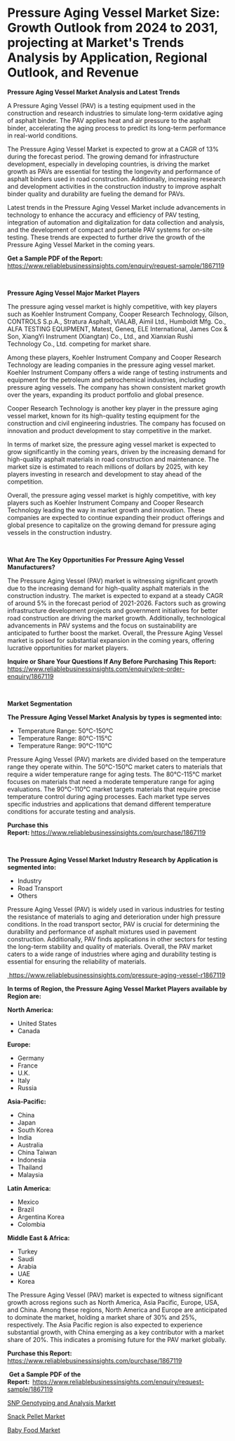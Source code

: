 <p><h1>Pressure Aging Vessel Market Size: Growth Outlook from 2024 to 2031, projecting at Market's Trends Analysis by Application, Regional Outlook, and Revenue</h1></p><p><strong>Pressure Aging Vessel Market Analysis and Latest Trends</strong></p>
<p><p>A Pressure Aging Vessel (PAV) is a testing equipment used in the construction and research industries to simulate long-term oxidative aging of asphalt binder. The PAV applies heat and air pressure to the asphalt binder, accelerating the aging process to predict its long-term performance in real-world conditions.</p><p>The Pressure Aging Vessel Market is expected to grow at a CAGR of 13% during the forecast period. The growing demand for infrastructure development, especially in developing countries, is driving the market growth as PAVs are essential for testing the longevity and performance of asphalt binders used in road construction. Additionally, increasing research and development activities in the construction industry to improve asphalt binder quality and durability are fueling the demand for PAVs.</p><p>Latest trends in the Pressure Aging Vessel Market include advancements in technology to enhance the accuracy and efficiency of PAV testing, integration of automation and digitalization for data collection and analysis, and the development of compact and portable PAV systems for on-site testing. These trends are expected to further drive the growth of the Pressure Aging Vessel Market in the coming years.</p></p>
<p><strong>Get a Sample PDF of the Report:&nbsp;</strong> <a href="https://www.reliablebusinessinsights.com/enquiry/request-sample/1867119">https://www.reliablebusinessinsights.com/enquiry/request-sample/1867119</a></p>
<p>&nbsp;</p>
<p><strong>Pressure Aging Vessel Major Market Players</strong></p>
<p><p>The pressure aging vessel market is highly competitive, with key players such as Koehler Instrument Company, Cooper Research Technology, Gilson, CONTROLS S.p.A., Stratura Asphalt, VIALAB, Aimil Ltd., Humboldt Mfg. Co., ALFA TESTING EQUIPMENT, Matest, Geneq, ELE International, James Cox & Son, XiangYi Instrument (Xiangtan) Co., Ltd., and Xianxian Rushi Technology Co., Ltd. competing for market share.</p><p>Among these players, Koehler Instrument Company and Cooper Research Technology are leading companies in the pressure aging vessel market. Koehler Instrument Company offers a wide range of testing instruments and equipment for the petroleum and petrochemical industries, including pressure aging vessels. The company has shown consistent market growth over the years, expanding its product portfolio and global presence.</p><p>Cooper Research Technology is another key player in the pressure aging vessel market, known for its high-quality testing equipment for the construction and civil engineering industries. The company has focused on innovation and product development to stay competitive in the market.</p><p>In terms of market size, the pressure aging vessel market is expected to grow significantly in the coming years, driven by the increasing demand for high-quality asphalt materials in road construction and maintenance. The market size is estimated to reach millions of dollars by 2025, with key players investing in research and development to stay ahead of the competition.</p><p>Overall, the pressure aging vessel market is highly competitive, with key players such as Koehler Instrument Company and Cooper Research Technology leading the way in market growth and innovation. These companies are expected to continue expanding their product offerings and global presence to capitalize on the growing demand for pressure aging vessels in the construction industry.</p></p>
<p>&nbsp;</p>
<p><strong>What Are The Key Opportunities For Pressure Aging Vessel Manufacturers?</strong></p>
<p><p>The Pressure Aging Vessel (PAV) market is witnessing significant growth due to the increasing demand for high-quality asphalt materials in the construction industry. The market is expected to expand at a steady CAGR of around 5% in the forecast period of 2021-2026. Factors such as growing infrastructure development projects and government initiatives for better road construction are driving the market growth. Additionally, technological advancements in PAV systems and the focus on sustainability are anticipated to further boost the market. Overall, the Pressure Aging Vessel market is poised for substantial expansion in the coming years, offering lucrative opportunities for market players.</p></p>
<p><strong>Inquire or Share Your Questions If Any Before Purchasing This Report:</strong> <a href="https://www.reliablebusinessinsights.com/enquiry/pre-order-enquiry/1867119">https://www.reliablebusinessinsights.com/enquiry/pre-order-enquiry/1867119</a></p>
<p>&nbsp;</p>
<p><strong>Market Segmentation</strong></p>
<p><strong>The Pressure Aging Vessel Market Analysis by types is segmented into:</strong></p>
<p><ul><li>Temperature Range: 50℃-150℃</li><li>Temperature Range: 80℃-115℃</li><li>Temperature Range: 90℃-110℃</li></ul></p>
<p><p>Pressure Aging Vessel (PAV) markets are divided based on the temperature range they operate within. The 50℃-150℃ market caters to materials that require a wider temperature range for aging tests. The 80℃-115℃ market focuses on materials that need a moderate temperature range for aging evaluations. The 90℃-110℃ market targets materials that require precise temperature control during aging processes. Each market type serves specific industries and applications that demand different temperature conditions for accurate testing and analysis.</p></p>
<p><strong>Purchase this Report:&nbsp;</strong><a href="https://www.reliablebusinessinsights.com/purchase/1867119">https://www.reliablebusinessinsights.com/purchase/1867119</a></p>
<p>&nbsp;</p>
<p><strong>The Pressure Aging Vessel Market Industry Research by Application is segmented into:</strong></p>
<p><ul><li>Industry</li><li>Road Transport</li><li>Others</li></ul></p>
<p><p>Pressure Aging Vessel (PAV) is widely used in various industries for testing the resistance of materials to aging and deterioration under high pressure conditions. In the road transport sector, PAV is crucial for determining the durability and performance of asphalt mixtures used in pavement construction. Additionally, PAV finds applications in other sectors for testing the long-term stability and quality of materials. Overall, the PAV market caters to a wide range of industries where aging and durability testing is essential for ensuring the reliability of materials.</p></p>
<p><a href="https://www.reliablebusinessinsights.com/pressure-aging-vessel-r1867119">&nbsp;https://www.reliablebusinessinsights.com/pressure-aging-vessel-r1867119</a></p>
<p><strong>In terms of Region, the Pressure Aging Vessel Market Players available by Region are:</strong></p>
<p>
    <p> <strong> North America: </strong>
        <ul>
            <li>United States</li>
            <li>Canada</li>
        </ul>
        </p> 
    <p> <strong> Europe: </strong>
        <ul>
            <li>Germany</li>
            <li>France</li>
            <li>U.K.</li>
            <li>Italy</li>
            <li>Russia</li>
        </ul>
        </p> 
    <p> <strong> Asia-Pacific: </strong>
        <ul>
            <li>China</li>
            <li>Japan</li>
            <li>South Korea</li>
            <li>India</li>
            <li>Australia</li>
            <li>China Taiwan</li>
            <li>Indonesia</li>
            <li>Thailand</li>
            <li>Malaysia</li>
        </ul>
        </p> 
    <p> <strong> Latin America: </strong>
        <ul>
            <li>Mexico</li>
            <li>Brazil</li>
            <li>Argentina Korea</li>
            <li>Colombia</li>
        </ul>
        </p> 
    <p> <strong> Middle East & Africa: </strong>
        <ul>
            <li>Turkey</li>
            <li>Saudi</li>
            <li>Arabia</li>
            <li>UAE</li>
            <li>Korea</li>
        </ul>
    </p>
    </p>
<p><p>The Pressure Aging Vessel (PAV) market is expected to witness significant growth across regions such as North America, Asia Pacific, Europe, USA, and China. Among these regions, North America and Europe are anticipated to dominate the market, holding a market share of 30% and 25%, respectively. The Asia Pacific region is also expected to experience substantial growth, with China emerging as a key contributor with a market share of 20%. This indicates a promising future for the PAV market globally.</p></p>
<p><strong>Purchase this Report: </strong><a href="https://www.reliablebusinessinsights.com/purchase/1867119">https://www.reliablebusinessinsights.com/purchase/1867119</a></p>
<p>&nbsp;<strong>Get a Sample PDF of the Report:&nbsp;&nbsp;</strong><a href="https://www.reliablebusinessinsights.com/enquiry/request-sample/1867119">https://www.reliablebusinessinsights.com/enquiry/request-sample/1867119</a></p>
<p><strong></strong></p>
<p><p><a href="https://view.publitas.com/reportprime-1/snp-genotyping-and-analysis-market-share-market-analysis-growth-trends-forecasts-for-period-from-2024-2031/">SNP Genotyping and Analysis Market</a></p><p><a href="https://github.com/Jeralderzog65756e/Market-Research-Report-List-1/blob/main/snack-pellet-market.md">Snack Pellet Market</a></p><p><a href="https://github.com/mqlmqing52/Market-Research-Report-List-1/blob/main/baby-food-market.md">Baby Food Market</a></p></p>
